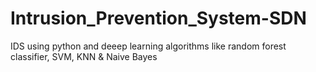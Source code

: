 # Intrusion_Prevention_System-SDN
 IDS using python and deeep learning algorithms like random forest classifier, SVM, KNN & Naive Bayes 
